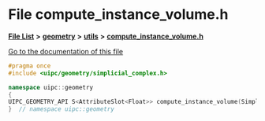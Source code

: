 

# File compute\_instance\_volume.h

[**File List**](files.md) **>** [**geometry**](dir_04894967a28d068f10a69f6e8a07a2cb.md) **>** [**utils**](dir_739799d2da88efedfd4a7c44220c72e4.md) **>** [**compute\_instance\_volume.h**](compute__instance__volume_8h.md)

[Go to the documentation of this file](compute__instance__volume_8h.md)


```C++
#pragma once
#include <uipc/geometry/simplicial_complex.h>

namespace uipc::geometry
{
UIPC_GEOMETRY_API S<AttributeSlot<Float>> compute_instance_volume(SimplicialComplex& R);
}  // namespace uipc::geometry
```


